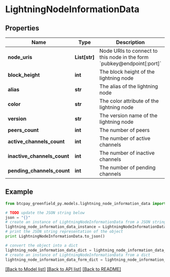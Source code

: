 # LightningNodeInformationData


## Properties
Name | Type | Description | Notes
------------ | ------------- | ------------- | -------------
**node_uris** | **List[str]** | Node URIs to connect to this node in the form &#x60;pubkey@endpoint[:port]&#x60; | [optional] 
**block_height** | **int** | The block height of the lightning node | [optional] 
**alias** | **str** | The alias of the lightning node | [optional] 
**color** | **str** | The color attribute of the lightning node | [optional] 
**version** | **str** | The version name of the lightning node | [optional] 
**peers_count** | **int** | The number of peers | [optional] 
**active_channels_count** | **int** | The number of active channels | [optional] 
**inactive_channels_count** | **int** | The number of inactive channels | [optional] 
**pending_channels_count** | **int** | The number of pending channels | [optional] 

## Example

```python
from btcpay_greenfield_py.models.lightning_node_information_data import LightningNodeInformationData

# TODO update the JSON string below
json = "{}"
# create an instance of LightningNodeInformationData from a JSON string
lightning_node_information_data_instance = LightningNodeInformationData.from_json(json)
# print the JSON string representation of the object
print LightningNodeInformationData.to_json()

# convert the object into a dict
lightning_node_information_data_dict = lightning_node_information_data_instance.to_dict()
# create an instance of LightningNodeInformationData from a dict
lightning_node_information_data_form_dict = lightning_node_information_data.from_dict(lightning_node_information_data_dict)
```
[[Back to Model list]](../README.md#documentation-for-models) [[Back to API list]](../README.md#documentation-for-api-endpoints) [[Back to README]](../README.md)


